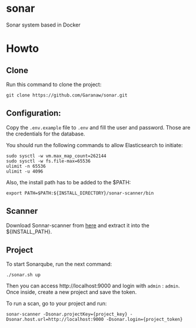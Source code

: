 # sonar
Sonar system based in Docker

# Howto

## Clone

Run this command to clone the project:

    git clone https://github.com/Garanaw/sonar.git

## Configuration:

Copy the `.env.example` file to `.env` and fill the user and password. Those are the credentials for the database.

You should run the following commands to allow Elasticsearch to initiate:

    sudo sysctl -w vm.max_map_count=262144
    sudo sysctl -w fs.file-max=65536
    ulimit -n 65536
    ulimit -u 4096

Also, the install path has to be added to the $PATH:

    export PATH=$PATH:${INSTALL_DIRECTORY}/sonar-scanner/bin

## Scanner

Download Sonnar-scanner from [here](https://docs.sonarqube.org/latest/analysis/scan/sonarscanner/) and extract it into the ${INSTALL_PATH}.

## Project

To start Sonarqube, run the next command:

`./sonar.sh up`

Then you can access http://localhost:9000 and login with `admin` : `admin`. Once inside, create a new project and save the token.

To run a scan, go to your project and run:

    sonar-scanner -Dsonar.projectKey={project_key} -Dsonar.host.url=http://localhost:9000 -Dsonar.login={project_token}
